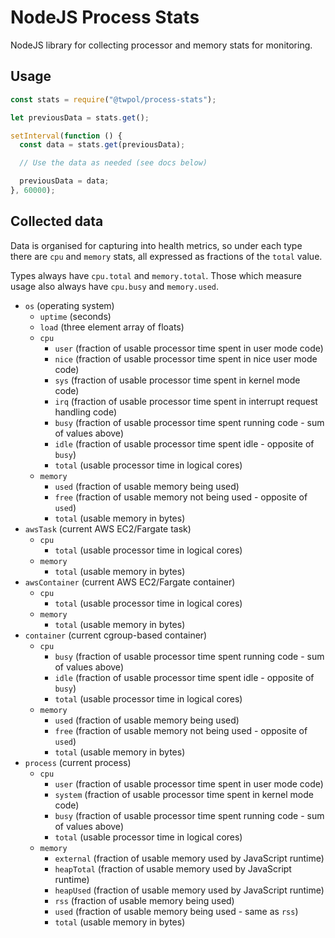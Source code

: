 # NodeJS Process Stats

NodeJS library for collecting processor and memory stats for monitoring.

## Usage

```javascript
const stats = require("@twpol/process-stats");

let previousData = stats.get();

setInterval(function () {
  const data = stats.get(previousData);

  // Use the data as needed (see docs below)

  previousData = data;
}, 60000);
```

## Collected data

Data is organised for capturing into health metrics, so under each type there are `cpu` and `memory` stats, all expressed as fractions of the `total` value.

Types always have `cpu.total` and `memory.total`. Those which measure usage also always have `cpu.busy` and `memory.used`.

- `os` (operating system)
  - `uptime` (seconds)
  - `load` (three element array of floats)
  - `cpu`
    - `user` (fraction of usable processor time spent in user mode code)
    - `nice` (fraction of usable processor time spent in nice user mode code)
    - `sys` (fraction of usable processor time spent in kernel mode code)
    - `irq` (fraction of usable processor time spent in interrupt request handling code)
    - `busy` (fraction of usable processor time spent running code - sum of values above)
    - `idle` (fraction of usable processor time spent idle - opposite of `busy`)
    - `total` (usable processor time in logical cores)
  - `memory`
    - `used` (fraction of usable memory being used)
    - `free` (fraction of usable memory not being used - opposite of `used`)
    - `total` (usable memory in bytes)
- `awsTask` (current AWS EC2/Fargate task)
  - `cpu`
    - `total` (usable processor time in logical cores)
  - `memory`
    - `total` (usable memory in bytes)
- `awsContainer` (current AWS EC2/Fargate container)
  - `cpu`
    - `total` (usable processor time in logical cores)
  - `memory`
    - `total` (usable memory in bytes)
- `container` (current cgroup-based container)
  - `cpu`
    - `busy` (fraction of usable processor time spent running code - sum of values above)
    - `idle` (fraction of usable processor time spent idle - opposite of `busy`)
    - `total` (usable processor time in logical cores)
  - `memory`
    - `used` (fraction of usable memory being used)
    - `free` (fraction of usable memory not being used - opposite of `used`)
    - `total` (usable memory in bytes)
- `process` (current process)
  - `cpu`
    - `user` (fraction of usable processor time spent in user mode code)
    - `system` (fraction of usable processor time spent in kernel mode code)
    - `busy` (fraction of usable processor time spent running code - sum of values above)
    - `total` (usable processor time in logical cores)
  - `memory`
    - `external` (fraction of usable memory used by JavaScript runtime)
    - `heapTotal` (fraction of usable memory used by JavaScript runtime)
    - `heapUsed` (fraction of usable memory used by JavaScript runtime)
    - `rss` (fraction of usable memory being used)
    - `used` (fraction of usable memory being used - same as `rss`)
    - `total` (usable memory in bytes)
